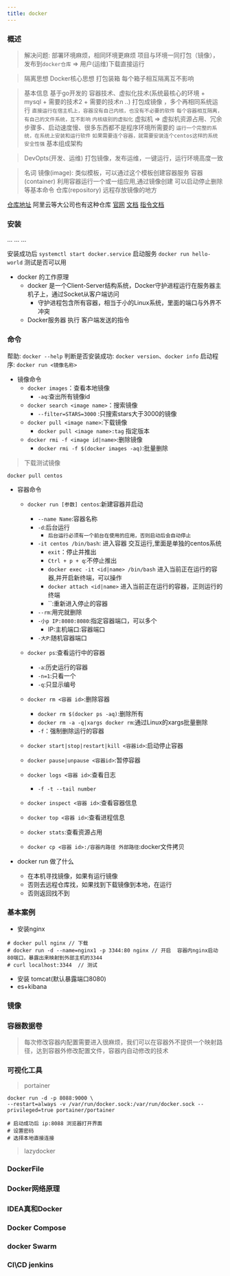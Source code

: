 ```yaml
---
title: docker
---
```


### 概述

> 解决问题:
    部署环境麻烦，相同环境更麻烦
    项目与环境一同打包（镜像），发布到`docker仓库`  => 用户(运维)下载直接运行

> 隔离思想
    Docker核心思想 打包装箱 每个箱子相互隔离互不影响

> 基本信息
    基于go开发的
    容器技术、虚拟化技术(系统最核心的环境 + mysql + 需要的技术2 + 需要的技术n ..) 打包成镜像 ，多个再相同系统运行
        `直接运行在宿主机上，容器没有自己内核，也没有不必要的软件`
        `每个容器相互隔离，有自己的文件系统，互不影响`
        `内核级别的虚拟化`
    虚拟机 => 虚拟机资源占用、冗余步骤多、启动速度慢、很多东西都不是程序环境所需要的
        `运行一个完整的系统，在系统上安装和运行软件`
        `如果需要连个容器，就需要安装连个centos这样的系统`
        `安全性强`
    基本组成架构

> DevOpts(开发、运维)
打包镜像，发布运维，一键运行，运行环境高度一致

> 名词
镜像(image):
    类似模板，可以通过这个模板创建容器服务
容器(container)
    利用容器运行一个或一组应用,通过镜像创建
    可以启动停止删除等基本命令
仓库(repository)
    远程存放镜像的地方

[仓库地址](https://hub.docker.com/) 阿里云等大公司也有这种仓库
[官网](https://www.docker.com/)
[文档](https://docs.docker.com/)
[指令文档](https://docs.docker.com/reference/)

### 安装 
...
...
...

安装成功后
`systemctl start docker.service` 启动服务
`docker run hello-world` 测试是否可以用

-   docker 的工作原理
    -   docker 是一个Client-Server结构系统，Docker守护进程运行在服务器主机子上，通过Socket从客户端访问
        -   守护进程包含所有容器，相当于小的Linux系统，里面的端口与外界不冲突
    -   Docker服务器 执行 客户端发送的指令 
### 命令
帮助: `docker --help`
判断是否安装成功: `docker version`、`docker info`
启动程序: `docker run <镜像名称>`

-   镜像命令
    -   `docker images`：查看本地镜像
        -   `-aq`:查出所有镜像id
    -   `docker search <image name>`：搜索镜像
        -   `--filter=STARS=3000` :只搜索stars大于3000的镜像
    -   `docker pull <image name>`:下载镜像
        -   `docker pull <image name>:tag` 指定版本
    -   `docker rmi -f <image id|name>`:删除镜像
        -   `docker rmi -f $(docker images -aq)`:批量删除

> 下载测试镜像
```shell
docker pull centos
```
-   容器命令
    <!-- -   `docker linux大多数命令 容器id`:实现容器内部相应linux功能    -->
    -   `docker run [参数] centos`:新建容器并启动
        -   `--name Name`:容器名称
        -   `-d`:后台运行
            -   `后台运行必须有一个前台在使用的应用，否则启动后会自动停止`
        -   `-it centos /bin/bash`: 进入容器 交互运行,里面是单独的centos系统
            -   `exit`：停止并推出
            -   `Ctrl + p + q`:不停止推出
            -   `docker exec -it <id|name> /bin/bash` 进入当前正在运行的容器,并开启新终端，可以操作 
            -   `docker attach <id|name>` 进入当前正在运行的容器，正则运行的终端  
            -   ``:重新进入停止的容器
        -   `--rm`:用完就删除
        -   `-小p IP:8080:8080`:指定容器端口，可以多个
            -   IP:主机端口:容器端口
        -   `-大P`:随机容器端口 
    -   `docker ps`:查看运行中的容器
        -   `-a`:历史运行的容器
        -   `-n=1`:只看一个
        -   `-q`:只显示编号
    -   `docker rm <容器 id>`:删除容器  
        -   `docker rm $(docker ps -aq)`:删除所有
        -   `docker rm -a -q|xargs docker rm`:通过Linux的xargs批量删除
        -   `-f`：强制删除运行的容器
    -   `docker start|stop|restart|kill <容器id>`:启动停止容器
    -   `docker pause|unpause <容器id>`:暂停容器
    -   `docker logs <容器 id>`:查看日志
        -   `-f -t --tail number`
    -   `docker inspect <容器 id>`:查看容器信息 
    -   `docker top <容器 id>`:查看进程信息 
    -   `docker stats`:查看资源占用

    -   `docker cp <容器 id>:/容器内路径 外部路径`:docker文件拷贝

- docker run 做了什么
    -   在本机寻找镜像，如果有运行镜像
    -   否则去远程仓库找，如果找到下载镜像到本地，在运行
    -   否则返回找不到

### 基本案例
- 安装nginx
```shell
# docker pull nginx // 下载
# docker run -d --name=nginx1 -p 3344:80 nginx // 开启  容器内nginx启动80端口，暴露出来映射到外部主机的3344
# curl localhost:3344  // 测试
```

- 安装 tomcat(默认暴露端口8080)
- es+kibana
### 镜像
### 容器数据卷
> 每次修改容器内配置需要进入很麻烦，我们可以在容器外不提供一个映射路径，达到容器外修改配置文件，容器内自动修改的技术

### 可视化工具
> portainer
```shell
docker run -d -p 8088:9000 \
--restart=always -v /var/run/docker.sock:/var/run/docker.sock --privileged=true portainer/portainer

# 启动成功后 ip:8088 浏览器打开界面
# 设置密码
# 选择本地直接连接
```

> lazydocker
### DockerFile
### Docker网络原理
### IDEA真和Docker
### Docker Compose
### docker Swarm
### CI\CD jenkins 